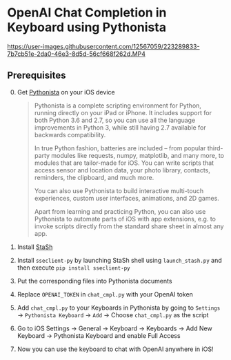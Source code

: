 # OpenAI Chat Completion in Keyboard using Pythonista

https://user-images.githubusercontent.com/12567059/223289833-7b7cb51e-2da0-46e3-8d5d-56cf668f262d.MP4

## Prerequisites

0. Get [Pythonista](https://apps.apple.com/us/app/pythonista-3/id1085978097) on your iOS device

   > Pythonista is a complete scripting environment for Python, running directly on your iPad or iPhone. It includes support for both Python 3.6 and 2.7, so you can use all the language improvements in Python 3, while still having 2.7 available for backwards compatibility.
   >
   > In true Python fashion, batteries are included – from popular third-party modules like requests, numpy, matplotlib, and many more, to modules that are tailor-made for iOS. You can write scripts that access sensor and location data, your photo library, contacts, reminders, the clipboard, and much more.
   >
   > You can also use Pythonista to build interactive multi-touch experiences, custom user interfaces, animations, and 2D games.
   >
   > Apart from learning and practicing Python, you can also use Pythonista to automate parts of iOS with app extensions, e.g. to invoke scripts directly from the standard share sheet in almost any app.

1. Install [StaSh](https://github.com/ywangd/stash)
2. Install `sseclient-py` by launching StaSh shell using `launch_stash.py` and then execute `pip install sseclient-py`
3. Put the corresponding files into Pythonista documents
4. Replace `OPENAI_TOKEN` in `chat_cmpl.py` with your OpenAI token
5. Add `chat_cmpl.py` to your Keyboards in Pythonista by going to `Settings` -> `Pythonista Keyboard` -> `Add` -> Choose `chat_cmpl.py` as the script
6. Go to iOS Settings -> General -> Keyboard -> Keyboards -> Add New Keyboard -> Pythonista Keyboard and enable Full Access
7. Now you can use the keyboard to chat with OpenAI anywhere in iOS!

